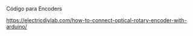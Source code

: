 Código para Encoders

https://electricdiylab.com/how-to-connect-optical-rotary-encoder-with-arduino/
